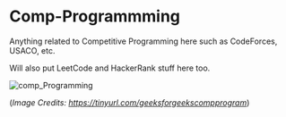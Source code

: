 # Comp-Programmming

Anything related to Competitive Programming here such as CodeForces, USACO, etc.

Will also put LeetCode and HackerRank stuff here too.

![comp_Programming](https://user-images.githubusercontent.com/50297836/208551822-811333e2-e1b7-450f-93ee-0c2b2135d5ca.png)


(*Image Credits: https://tinyurl.com/geeksforgeekscompprogram*)
